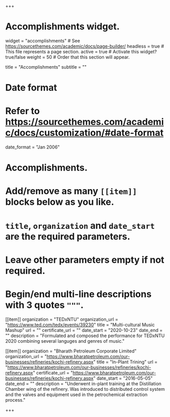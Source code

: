 +++
# Accomplishments widget.
widget = "accomplishments"  # See https://sourcethemes.com/academic/docs/page-builder/
headless = true  # This file represents a page section.
active = true # Activate this widget? true/false
weight = 50  # Order that this section will appear.

title = "Accomplishments"
subtitle = ""

# Date format
#   Refer to https://sourcethemes.com/academic/docs/customization/#date-format
date_format = "Jan 2006"

# Accomplishments.
#   Add/remove as many `[[item]]` blocks below as you like.
#   `title`, `organization` and `date_start` are the required parameters.
#   Leave other parameters empty if not required.
#   Begin/end multi-line descriptions with 3 quotes `"""`.

[[item]]
  organization = "TEDxNTU"
  organization_url = "https://www.ted.com/tedx/events/39230"
  title = "Multi-cultural Music Mashup"
  url = ""
  certificate_url = ""
  date_start = "2020-10-23"
  date_end = ""
  description = "Formulated and composed the performance for TEDxNTU 2020 combining several languges and genres of music."

[[item]]
  organization = "Bharath Petroleum Corporate Limited"
  organization_url = "https://www.bharatpetroleum.com/our-businesses/refineries/kochi-refinery.aspx"
  title = "In-Plant Trining"
  url = "https://www.bharatpetroleum.com/our-businesses/refineries/kochi-refinery.aspx"
  certificate_url = "https://www.bharatpetroleum.com/our-businesses/refineries/kochi-refinery.aspx"
  date_start = "2016-05-05"
  date_end = ""
  description = "Underwent in-plant training at the Distillation Chamber wing of the refinery. Was introduced to distributed control system and the valves and equipment used in the petrochemical extraction process."
  
+++
